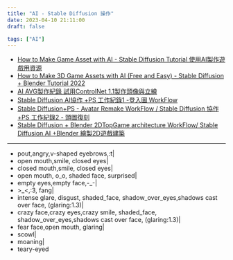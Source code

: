 ```yaml
---
title: "AI - Stable Diffusion 操作"
date: 2023-04-10 21:11:00
draft: false

tags: ["AI"]
---
```


- [How to Make Game Asset with AI - Stable Diffusion Tutorial 使用AI製作遊戲用資源](https://www.youtube.com/watch?v=PRl4SSlYcnE)
- [How to Make 3D Game Assets with AI (Free and Easy) - Stable Diffusion + Blender Tutorial 2022](https://www.youtube.com/watch?v=ooSW5kcA6gI)
- [AI AVG製作紀錄 試用ControlNet 1.1製作頭像與立繪](https://www.youtube.com/watch?v=jkKleRSXrmw)
- [Stable Diffusion AI協作 +PS 工作紀錄1 -登入圖 WorkFlow](https://www.youtube.com/watch?v=ajFQwra1sxY)
- [Stable Diffusion+PS - Avatar Remake WorkFlow / Stable Diffusion 協作 +PS 工作紀錄2 - 頭圖復刻](https://www.youtube.com/watch?v=CnjEFZAhg10)
- [Stable Diffusion + Blender 2DTopGame architecture WorkFlow/ Stable Diffusion AI +Blender 繪製2D遊戲建築](https://www.youtube.com/watch?v=VA4MLgHbzyo)







-----
- pout,angry,v-shaped eyebrows,:t|
- open mouth,smile, closed eyes|
- closed mouth,smile, closed eyes|
- open mouth, o_o, shaded face, surprised|
- empty eyes,empty face,-_-|
- \>_<,:3, fang|
- intense glare, disgust, shaded_face, shadow_over_eyes,shadows cast over face, (glaring:1.3)|
- crazy face,crazy eyes,crazy smile, shaded_face, shadow_over_eyes,shadows cast over face, (glaring:1.3)|
- fear face,open mouth, glaring|
- scowl|
- moaning|
- teary-eyed
